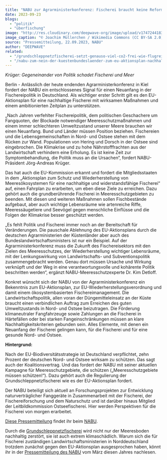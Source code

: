 ```yaml
---
title: "NABU zur Agrarministerkonferenz: Fischerei braucht keine Reform, sondern einen Neuanfang"
date: 2023-09-23
blogs: 
  - "politik"
  - "überfischung"
image: "http://res.cloudinary.com/deepwave-org/image/upload/v1747244183/deepwave.org/Krabbenkutter_Ivonne_Pellworm_P5242390jm.jpg"
image_caption: "© Joachim Müllerchen / Wikimedia Commons (CC BY-SA 2.0)"
source: "Pressemitteilung, 22.09.2023, NABU"
author: "DEEPWAVE"
related: 
  - "/grundschleppnetzfischerei-setzt-genauso-viel-co2-frei-wie-flugreisen/"
  - "/nabu-zum-nein-der-kuestenbundeslaender-zum-eu-aktionsplan-nachhaltige-fischerei/"
---
```


_Krüger: Gegeneinander von Politik schadet Fischerei und Meer_

Berlin - Anlässlich der heute endenden Agrarministerkonferenz in Kiel fordert der NABU ein entschlossenes Signal für einen Neuanfang in der Fischereipolitik in Deutschland. Als wichtiger erster Schritt gilt es den EU-Aktionsplan für eine nachhaltige Fischerei mit wirksamen Maßnahmen und einem ambitionierten Zeitplan zu unterstützen.

„Nach Jahren verfehlter Fischereipolitik, dem politischen Geschachere um Fangquoten, der Blockade notwendiger Meeresschutzmaßnahmen und einem immer schlechteren Umweltzustand unserer Meere brauchen wir einen Neuanfang. Bund und Länder müssen Position beziehen. Fischereien und die Lebensgemeinschaften in Nord- und Ostsee stehen mit dem Rücken zur Wand. Populationen von Hering und Dorsch in der Ostsee sind eingebrochen. Die Klimakrise und zu hohe Nährstofffrachten aus der Landwirtschaft verhindern eine Erholung. Es ist keine Zeit zur Symptombehandlung, die Politik muss an die Ursachen“, fordert NABU-Präsident Jörg-Andreas Krüger.

Das hat auch die EU-Kommission erkannt und fordert die Mitgliedsstaaten in dem „Aktionsplan zum Schutz und Wiederherstellung von Meeresökosystemen für eine nachhaltige und widerstandsfähige Fischerei“ auf, einen Fahrplan zu erarbeiten, um eben diese Ziele zu erreichen. Dazu gehört auch die grundberührende Fischerei in Meeresschutzgebieten zu beenden. Mit diesen und weiteren Maßnahmen sollen Fischbestände aufgebaut, aber auch wichtige Lebensräume wie artenreiche Riffe, Meeressäugetiere und Seevögel gegen menschliche Einflüsse und die Folgen der Klimakrise besser geschützt werden.

„Es fehlt Politik und Fischerei immer noch an der Bereitschaft für Veränderungen. Die pauschale Ablehnung des EU-Aktionsplans durch die deutschen Agrarministerien der Küstenländer aber auch des Bundeslandwirtschaftsministers ist nur ein Beispiel. Auf der Agrarministerkonferenz muss die Zukunft des Fischereisektors mit den Zielen des Meeresschutzes, der Wiederherstellung wichtiger Lebensräume, mit der Lenkungswirkung von Landwirtschafts- und Subventionspolitik zusammengebracht werden. Genau dort müssen Ursache und Wirkung verknüpft und der Weg in eine verantwortungsvolle und kohärente Politik beschritten werden“, ergänzt NABU-Meeresschutzexperte Dr. Kim Detloff.

Konkret wünscht sich der NABU von der Agrarministerkonferenz ein Bekenntnis zum EU-Aktionsplan, zur EU-Wiederherstellungsverordnung und damit einem ökosystembasierten Fischereimanagement. Die Landwirtschaftspolitik, allen voran der Düngemitteleinsatz an der Küste braucht einen verbindlichen Auftrag zum Erreichen des guten Umweltzustands in Nord- und Ostsee beizutragen. Die Förderung klimaneutraler Fangfahrzeuge sowie Zahlungen an die Fischerei in Härtefällen oder bei starken Fangeinschränkungen müssen an klare Nachhaltigkeitskriterien gebunden sein. Alles Elemente, mit denen ein Neuanfang der Fischerei gelingen kann, für die Fischerei und für eine gesunde Nord- und Ostsee.

**Hintergrund:**

Nach der EU-Biodiversitätsstrategie ist Deutschland verpflichtet, zehn Prozent der deutschen Nord- und Ostsee wirksam zu schützen. Das sagt auch der Koalitionsvertrag. Und das fordert der NABU mit seiner aktuellen Kampagne für Meeresschutzgebiete, die schützen („Meeresschutzgebiete müssen schützen!“). Dazu gehört auch die Regulierung der Grundschleppnetzfischerei wie es der EU-Aktionsplan fordert.

Der NABU beteiligt sich aktuell an Forschungsprojekten zur Entwicklung naturverträglicher Fanggeräte in Zusammenarbeit mit der Fischerei, der Fischereiforschung und dem Naturschutz und ist darüber hinaus Mitglied der Leitbildkommission Ostseefischerei. Hier werden Perspektiven für die Fischerei von morgen erarbeitet.

[Diese Pressemitteilung](https://www.nabu.de/presse/pressemitteilungen/index.php?popup=true&show=38852&db=presseservice) findet ihr beim [NABU](https://www.nabu.de/).

Durch die [Grundschleppnetzfischerei](https://www.deepwave.org/grundschleppnetzfischerei-setzt-genauso-viel-co2-frei-wie-flugreisen/) wird nicht nur der Meeresboden nachhaltig zerstört, sie ist auch extrem klimaschädlich. Warum sich die für Fischerei zuständigen Landwirtschaftsministerien in Norddeutschland trotzdem zunächst gegen den EU-Aktionsplan ausgesprochen haben, könnt ihr in der [Pressemitteilung des NABU](https://www.deepwave.org/nabu-zum-nein-der-kuestenbundeslaender-zum-eu-aktionsplan-nachhaltige-fischerei/) vom März diesen Jahres nachlesen.
